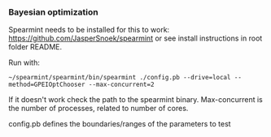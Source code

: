 ### Bayesian optimization

Spearmint needs to be installed for this to work: https://github.com/JasperSnoek/spearmint or see install instructions in root folder README.

Run with: 
```
~/spearmint/spearmint/bin/spearmint ./config.pb --drive=local --method=GPEIOptChooser --max-concurrent=2
```
If it doesn't work check the path to the spearmint binary. Max-concurrent is the number of processes, related to number of cores.

config.pb defines the boundaries/ranges of the parameters to test
